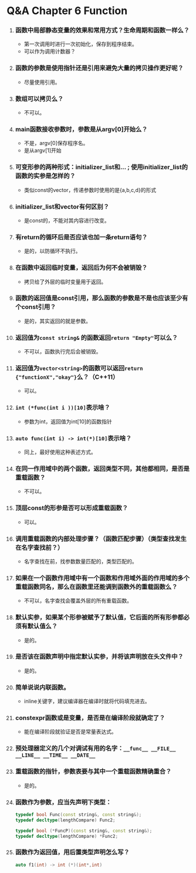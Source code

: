 # Q&A Chapter 6 Function

1. ### 函数中局部静态变量的效果和常用方式？生命周期和函数一样么？

   + 第一次调用时进行一次初始化，保存到程序结束。
   + 可以作为调用计数器？

2. ### 函数的参数是使用指针还是引用来避免大量的拷贝操作更好呢？

   + 尽量使用引用。

3. ### 数组可以拷贝么？

   + 不可以。

4. ### main函数接收参数时，参数是从argv[0]开始么？

   + 不是，argv[0]保存程序名。
   + 是从argv[1]开始

5. ### 可变形参的两种形式：initializer_list和... ; 使用initializer_list的函数的实参是怎样的？

   + 类似const的vector，传递参数时使用的是{a,b,c,d}的形式

6. ### initializer_list和vector有何区别？

   + 是const的，不能对其内容进行改变。

7. ### 有return的循环后是否应该也加一条return语句？

   + 是的，以防循环不执行。

8. ### 在函数中返回临时变量，返回后为何不会被销毁？

   + 拷贝给了外层的临时变量用于返回。

9. ### 函数的返回值是const引用，那么函数的参数是不是也应该至少有个const引用？

   + 是的，其实返回的就是参数。

10. ### 返回值为`const string&` 的函数返回`return "Empty"`可以么？

    + 不可以，函数执行完后会被销毁。

11. ### 返回值为`vector<string>`的函数可以返回`return {"functionX","okay"}`么？（C++11）

    + 可以。

12. ### `int (*func(int i ))[10]`表示啥？

    + 参数为int，返回值为int[10]的函数指针

13. ### `auto func(int i) -> int(*)[10]`表示啥？

    + 同上，最好使用这种表述方式。

14. ### 在同一作用域中的两个函数，返回类型不同，其他都相同，是否是重载函数？

    + 不可以。

15. ### 顶层const的形参是否可以形成重载函数？

    + 可以。

16. ### 调用重载函数的内部处理步骤？（函数匹配步骤）（类型查找发生在名字查找前？）

    + 名字查找在前，找参数数量匹配的，类型匹配的。

17. ### 如果在一个函数作用域中有一个函数和作用域外面的作用域的多个重载函数同名，那么在函数里还能调到函数外的重载函数么？

    + 不可以，名字查找会覆盖外层的所有重载函数。

18. ### 默认实参，如果某个形参被赋予了默认值，它后面的所有形参都必须有默认值么？

    + 是的。

19. ### 是否该在函数声明中指定默认实参，并将该声明放在头文件中？

    + 是的。

20. ### 简单说说内联函数。

    + inline关键字，建议编译器在编译时就将代码填充进去。

21. ### constexpr函数或是变量，是否是在编译阶段就确定了？

    + 能在编译阶段就验证是否是常量表达式。

22. ### 预处理器定义的几个对调试有用的名字：`__func__ __FILE__ __LINE__ __TIME__ __DATE__`

23. ### 重载函数的指针，参数表要与其中一个重载函数精确重合？

    + 是的。

24. ### 函数作为参数，应当先声明下类型：

    ```c++
    typedef bool Func(const string&, const string&);
    typedef decltype(lengthCompare) Func2;
    
    typedef bool (*FuncP)(const string&, const string&);
    typedef decltype(lengthCompare) *Func2;
    ```

25. ### 函数作为返回值，用后置类型声明怎么写？

    ```c++
    auto f1(int) -> int (*)(int*,int)
    ```
